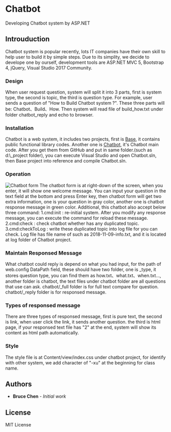 # Chatbot

Developing Chatbot system by ASP.NET

## Introuduction

Chatbot system is popular recently, lots IT companies have their own skill to help user to build it by simple steps. Due to its simplity, we decide to develope one by ourself, development tools are ASP.NET MVC 5, Bootstrap 4, jQuery, Visual Studio 2017 Community.

### Design

When user request question, system will split it into 3 parts, first is system type, the second is topic, the third is question type. For example, user sends a question of "How to Build Chatbot system ?". These three parts will be: Chatbot、Build、How. Then system will read file of build_how.txt under folder  chatbot\_reply and echo to browser.

### Installation

Chatbot is a web system, it includes two projects, first is [Base](https://github.com/bruce66tw/Base), it contains public functional library codes. Another one is [Chatbot](https://github.com/bruce66tw/Chatbot), it's Chatbot main code. After you get them from GitHub and put in same folder.(such as d:\\_project folder), you can execute Visual Studio and open Chatbot.sln, then Base project into reference and compile Chatbot.sln. 

### Operation

![Chatbot form](https://az787680.vo.msecnd.net/user/bruce/4a8c90ca-f3b9-42df-98c0-4e8615284b2e/1541914577_01209.png)
The chatbot form is at right-down of the screen, when you enter, it will show one welcome message. You can input your question in the text field at the bottom and press Enter key, then chatbot form will get two extra information, one is your question in gray color, another one is chatbot response message in green color. Additional, this chatbot also accept below three command:
1.cmd:init : re-initial system. After you modify any response message, you can execute the command for reload these message.
2.cmd:check : check chatbot whether has any duplicated topic.
3.cmd:checkToLog : write these duplicated topic into log file for you can check. Log file has file name of such as 2018-11-09-info.txt, and it is located at log folder of Chatbot project.

### Maintain Responsed Message

What chatbot could reply is depend on what you had input, for the path of web.config DataPath field, these should have two folder, one is _type, it stores question type, you can find them as how.txt、what.txt、when.txt..., another folder is chatbot, the text files under chatbot folder are all questions that use can ask. chatbot/_full folder is for full text compare for question. chatbot/_reply folder is for responsed message.

### Types of responsed message

There are three types of responsed message, first is pure text, the second is link, when user click the link, it sends another question. the third is html page, if your responsed text file has "2" at the end, system will show its content as html path automatically.

### Style 

The style file is at Content/view/index.css under chatbot project, for identify with other system, we add character of "-xu" at the beginning for class name.

## Authors

* **Bruce Chen** - *Initial work*

## License

MIT License
